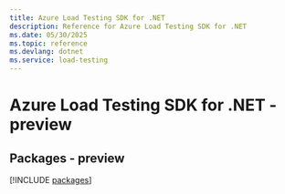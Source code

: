 ```yaml
---
title: Azure Load Testing SDK for .NET
description: Reference for Azure Load Testing SDK for .NET
ms.date: 05/30/2025
ms.topic: reference
ms.devlang: dotnet
ms.service: load-testing
---
```

# Azure Load Testing SDK for .NET - preview
## Packages - preview
[!INCLUDE [packages](load-testing-index.md)]